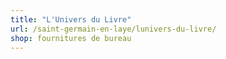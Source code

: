 ```yaml
---
title: "L'Univers du Livre"
url: /saint-germain-en-laye/lunivers-du-livre/
shop: fournitures de bureau
---
```

